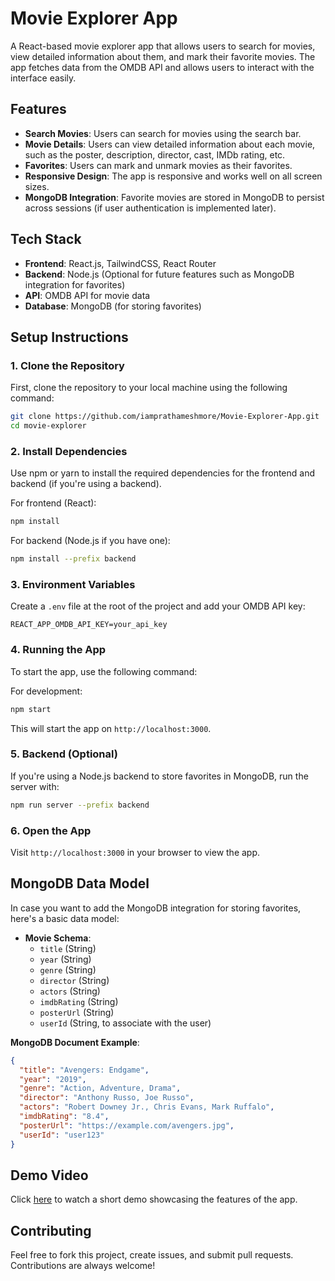 # Movie Explorer App

A React-based movie explorer app that allows users to search for movies, view detailed information about them, and mark their favorite movies. The app fetches data from the OMDB API and allows users to interact with the interface easily.

## Features

- **Search Movies**: Users can search for movies using the search bar.
- **Movie Details**: Users can view detailed information about each movie, such as the poster, description, director, cast, IMDb rating, etc.
- **Favorites**: Users can mark and unmark movies as their favorites.
- **Responsive Design**: The app is responsive and works well on all screen sizes.
- **MongoDB Integration**: Favorite movies are stored in MongoDB to persist across sessions (if user authentication is implemented later).

## Tech Stack

- **Frontend**: React.js, TailwindCSS, React Router
- **Backend**: Node.js (Optional for future features such as MongoDB integration for favorites)
- **API**: OMDB API for movie data
- **Database**: MongoDB (for storing favorites)

## Setup Instructions

### 1. Clone the Repository
First, clone the repository to your local machine using the following command:

```bash
git clone https://github.com/iamprathameshmore/Movie-Explorer-App.git
cd movie-explorer
```

### 2. Install Dependencies
Use npm or yarn to install the required dependencies for the frontend and backend (if you're using a backend).

For frontend (React):

```bash
npm install
```

For backend (Node.js if you have one):

```bash
npm install --prefix backend
```

### 3. Environment Variables
Create a `.env` file at the root of the project and add your OMDB API key:

```
REACT_APP_OMDB_API_KEY=your_api_key
```

### 4. Running the App
To start the app, use the following command:

For development:

```bash
npm start
```

This will start the app on `http://localhost:3000`.

### 5. Backend (Optional)
If you're using a Node.js backend to store favorites in MongoDB, run the server with:

```bash
npm run server --prefix backend
```

### 6. Open the App
Visit `http://localhost:3000` in your browser to view the app.

## MongoDB Data Model

In case you want to add the MongoDB integration for storing favorites, here's a basic data model:

- **Movie Schema**:
  - `title` (String)
  - `year` (String)
  - `genre` (String)
  - `director` (String)
  - `actors` (String)
  - `imdbRating` (String)
  - `posterUrl` (String)
  - `userId` (String, to associate with the user)

**MongoDB Document Example**:
```json
{
  "title": "Avengers: Endgame",
  "year": "2019",
  "genre": "Action, Adventure, Drama",
  "director": "Anthony Russo, Joe Russo",
  "actors": "Robert Downey Jr., Chris Evans, Mark Ruffalo",
  "imdbRating": "8.4",
  "posterUrl": "https://example.com/avengers.jpg",
  "userId": "user123"
}
```

## Demo Video

Click [here](link-to-your-video) to watch a short demo showcasing the features of the app.

## Contributing

Feel free to fork this project, create issues, and submit pull requests. Contributions are always welcome!

